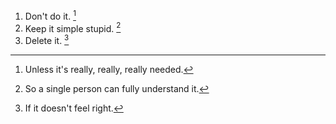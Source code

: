 1. Don't do it. [^1]
2. Keep it simple stupid. [^2]
3. Delete it. [^3]

[^1]: Unless it's really, really, really needed.
[^2]: So a single person can fully understand it.
[^3]: If it doesn't feel right.

